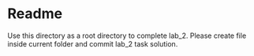 # Readme

Use this directory as a root directory to complete lab_2. Please create file
inside current folder and commit lab_2 task solution.
